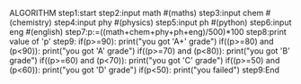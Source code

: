 ALGORITHM
step1:start
step2:input math #(maths)
step3:input chem #(chemistry)
step4:input phy #(physics)
step5:input ph #(python)
step6:input eng #(english)
step7:p:=((math+chem+phy+ph+eng)/500)*100
step8:print value of 'p'
step9:
if(p>=90):
 print("you got 'A+' grade")
if((p>=80) and (p<90)):
 print("you got 'A' grade")
if((p>=70) and (p<80)):
 print("you got 'B' grade")
if((p>=60) and (p<70)):
 print("you got 'C' grade")
if((p>=50) and (p<60)):
 print("you got 'D' grade")
if(p<50):
 print("you failed")
 step9:End
